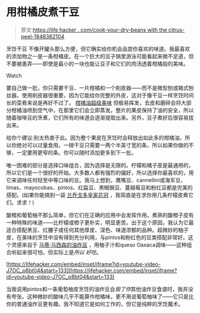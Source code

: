 # 用柑橘皮煮干豆

> 原文:[https://life hacker . com/cook-your-dry-beans with the citrus-peel-1846382104](https://lifehacker.com/cook-your-dried-beans-with-citrus-peel-1846382104)

烹饪干豆 不像开罐头那么方便，但它确实给你机会品尝你喜欢的味道。我最喜欢的添加物之一是一条柑橘皮。在一个巨大的豆子锅里游泳可能看起来微不足道，但不要被愚弄——即使是最小的一块也能让豆子和它们的肉汤透着柑橘般的美味。

Watch

要自己做一批，你只需要干豆、一片柑橘和一个削皮器——而不是微型刨或箱式刨丝器。使用削皮器很重要，因为它能给你完整的外皮，这对于像干豆一样烹饪时间长的菜肴来说是再好不过了。 [柑橘油超级美味](https://lifehacker.com/seven-things-that-are-improved-by-a-bit-of-lemon-zest-1822422464) 但极易挥发，去皮和磨碎会将大部分柑橘油喷到空气中，在那里它们会立即蒸发。整片的果皮保持了油的安全，所以随着咖啡豆的烹煮，它们所有的味道会逐渐提取出来。另外，豆子煮好后很容易拔出来。

给你个建议:别太热衷于此。因为整个果皮在烹饪时会释放出如此多的柑橘油，所以你绝对可以过量食用。一磅干豆只需要一两个半英寸宽的条，所以如果你做的不够，一定要用更窄的条。你可以随时添加更多到下一批。

唯一困难的部分是选择口味组合，因为选择是无限的。柠檬和橘子皮是最通用的，所以它们是一个很好的开始。大多数人都有强烈的偏好，所以选择你最喜欢的，用它来调味任何轻至中等口味的豆。我马上想到，鹰嘴豆、cannellini或海军豆、limas、mayocobas、pintos、红扁豆、黑眼豌豆、蔓越莓豆和粉红豆都是完美的搭配。(如果你能搞到一袋 [兰乔戈多皇家花冠](https://www.ranchogordo.com/products/royal-corona-bean?variant=2570818755) ，我简直是在求你用几条柠檬皮煮它们。求求！)

酸橙和葡萄柚不那么简单，但它们在正确的应用中会发挥作用。煮熟的酸橙子皮有一种特殊的味道——比柠檬或橙子更朴实，明显更苦。出于这个原因，我认为它最适合搭配黑豆、红腰子或任何其他厚皮、深色、味道浓郁的品种。超微妙的柚子皮，在美味的烹饪中没有得到充分利用，与pintos和粉红色的豆类搭配非常好。这个灵感来自于 [马蒂·马西森的油炸豆](https://youtu.be/J7OC_p8bt04?t=133) ，用柚子汁和queso Oaxaca调味——这种组合听起来很可怕，但实际上是*所以* *好吃*。

 [https://lifehacker.com/embed/inset/iframe?id=youtube-video-J7OC_p8bt04&start=133](https://lifehacker.com/embed/inset/iframe?id=youtube-video-J7OC_p8bt04&start=133) 

当我说用pintos和一条葡萄柚皮烹饪的油炸豆会*毁了你*其他油炸豆食谱时，我并没有夸张。这种微妙的酸味几乎不能算作柑橘味，更不用说葡萄柚味了——它只是比你的普通油炸豆更有趣。我不知道它是如何工作的，但它是纯粹的烹饪魔术。